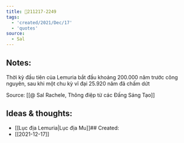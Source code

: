 ```yaml
---
title: 💬211217-2249
tags:
  - 'created/2021/Dec/17'
  - 'quotes'
source:
  - Sal
---
```


## Notes:
Thời kỳ đầu tiên của Lemuria bắt đầu khoảng 200.000 năm trước công nguyên, sau khi một chu kỳ vĩ đại 25.920 năm đã chấm dứt

Source: [[@ Sal Rachele, Thông điệp từ các Đấng Sáng Tạo]]

## Ideas & thoughts:
- [[Lục địa Lemuria|Lục địa Mu]]## Created:
- [[2021-12-17]]
